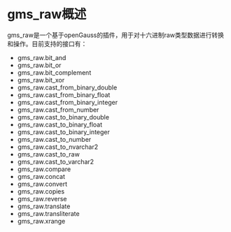 # gms_raw概述

gms_raw是一个基于openGauss的插件，用于对十六进制raw类型数据进行转换和操作。目前支持的接口有：

- gms_raw.bit_and
- gms_raw.bit_or
- gms_raw.bit_complement
- gms_raw.bit_xor
- gms_raw.cast_from_binary_double
- gms_raw.cast_from_binary_float
- gms_raw.cast_from_binary_integer
- gms_raw.cast_from_number
- gms_raw.cast_to_binary_double
- gms_raw.cast_to_binary_float
- gms_raw.cast_to_binary_integer
- gms_raw.cast_to_number
- gms_raw.cast_to_nvarchar2
- gms_raw.cast_to_raw
- gms_raw.cast_to_varchar2
- gms_raw.compare
- gms_raw.concat
- gms_raw.convert
- gms_raw.copies
- gms_raw.reverse
- gms_raw.translate
- gms_raw.transliterate
- gms_raw.xrange